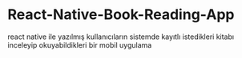 # React-Native-Book-Reading-App
react native ile yazılmış kullanıcıların sistemde kayıtlı istedikleri kitabı inceleyip okuyabildikleri bir mobil uygulama



